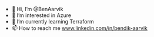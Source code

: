 - 👋 Hi, I’m @BenAarvik
- 👀 I’m interested in Azure
- 🌱 I’m currently learning Terraform
- 📫 How to reach me www.linkedin.com/in/bendik-aarvik

<!---
BenAarvik/BenAarvik is a ✨ special ✨ repository because its `README.md` (this file) appears on your GitHub profile.
You can click the Preview link to take a look at your changes.
--->
